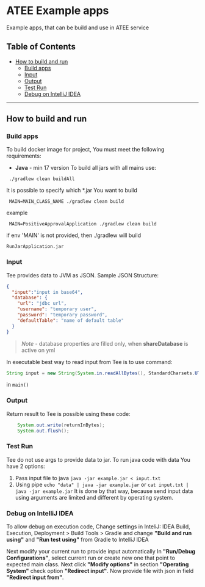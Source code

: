 
# ATEE Example apps
Example apps, that can be build and use in ATEE service
## Table of Contents

- [How to build and run](#how-to-build-and-run)
    - [Build apps](#build-docker-image)
    - [Input](#input)
    - [Output](#output)
    - [Test Run](#test-run)
    - [Debug on IntelliJ IDEA](#debug-on-intellij-idea)

---

## How to build and run
### Build apps
To build docker image for project, You must meet the following requirements:
- **Java** - min 17 version
To build all jars with all mains use:
```shell
 ./gradlew clean buildAll
```
It is possible to specify which *.jar You want to build
```shell
 MAIN=MAIN_CLASS_NAME ./gradlew clean build
```
example
```shell
 MAIN=PositiveApprovalApplication ./gradlew clean build
```
if env 'MAIN' is not provided, then ./gradlew will build
```shell
RunJarApplication.jar
```
### Input
Tee provides data to JVM as JSON.
Sample JSON Structure:
```json
{
  "input":"input in base64",
  "database": {
    "url": "jdbc url",
    "username": "temporary user",
    "password": "temporary password",
    "defaultTable": "name of default table"
  }
}
```
>*Note* - database properties are filled only, when **shareDatabase** is active on yml

In executable best way to read input from Tee is to use command:
```java
String input = new String(System.in.readAllBytes(), StandardCharsets.UTF_8);
```
in ```main()```
### Output
Return result to Tee is possible using these code:
```java
    System.out.write(returnInBytes);
    System.out.flush();
```
### Test Run
Tee do not use args to provide data to jar.
To run java code with data You have 2 options:
1) Pass input file to java ```java -jar example.jar < input.txt```
1) Using pipe ```echo "data" | java -jar example.jar``` or ```cat input.txt | java -jar example.jar``` 
It is done by that way, because send input data using arguments are limited and different by operating system.

### Debug on IntelliJ IDEA
To allow debug on execution code, 
Change settings in InteliJ: IDEA Build, Execution, Deployment > Build Tools > Gradle
and change **"Build and run using"** and **"Run test using"** from Gradle to IntelliJ IDEA

Next modify your current run to provide input automatically
In **"Run/Debug Configurations"**, select current run or create new one that point 
to expected main class. Next click **"Modify options"** in section **"Operating System"** check option
**"Redirect input"**. 
Now provide file with json in field **"Redirect input from"**.

